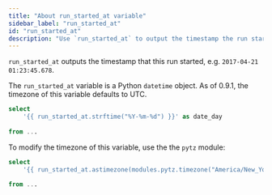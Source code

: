 ```yaml
---
title: "About run_started_at variable"
sidebar_label: "run_started_at"
id: "run_started_at"
description: "Use `run_started_at` to output the timestamp the run started."
---
```


`run_started_at` outputs the timestamp that this run started, e.g. `2017-04-21 01:23:45.678`.

The `run_started_at` variable is a Python `datetime` object. As of 0.9.1, the timezone of this variable 
 defaults to UTC.

<File name='run_started_at_example.sql'>

```sql
select
	'{{ run_started_at.strftime("%Y-%m-%d") }}' as date_day
  
from ...
```

</File>

To modify the timezone of this variable, use the the `pytz` module:

<File name='run_started_at_utc.sql'>

```sql
select
	'{{ run_started_at.astimezone(modules.pytz.timezone("America/New_York")) }}' as run_started_est
  
from ...
```

</File>
